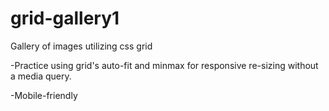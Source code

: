 # grid-gallery1
Gallery of images utilizing css grid

-Practice using grid's auto-fit and minmax for responsive re-sizing without a media query.

-Mobile-friendly
